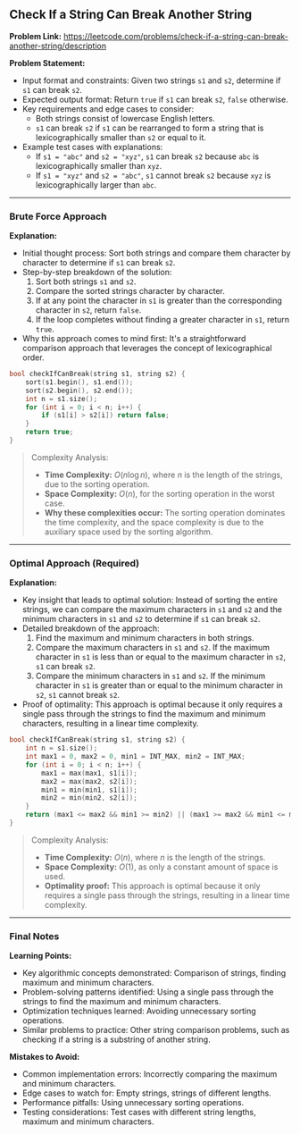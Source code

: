 ## Check If a String Can Break Another String
**Problem Link:** https://leetcode.com/problems/check-if-a-string-can-break-another-string/description

**Problem Statement:**
- Input format and constraints: Given two strings `s1` and `s2`, determine if `s1` can break `s2`. 
- Expected output format: Return `true` if `s1` can break `s2`, `false` otherwise.
- Key requirements and edge cases to consider: 
  - Both strings consist of lowercase English letters.
  - `s1` can break `s2` if `s1` can be rearranged to form a string that is lexicographically smaller than `s2` or equal to it.
- Example test cases with explanations:
  - If `s1 = "abc"` and `s2 = "xyz"`, `s1` can break `s2` because `abc` is lexicographically smaller than `xyz`.
  - If `s1 = "xyz"` and `s2 = "abc"`, `s1` cannot break `s2` because `xyz` is lexicographically larger than `abc`.

---

### Brute Force Approach

**Explanation:**
- Initial thought process: Sort both strings and compare them character by character to determine if `s1` can break `s2`.
- Step-by-step breakdown of the solution:
  1. Sort both strings `s1` and `s2`.
  2. Compare the sorted strings character by character.
  3. If at any point the character in `s1` is greater than the corresponding character in `s2`, return `false`.
  4. If the loop completes without finding a greater character in `s1`, return `true`.
- Why this approach comes to mind first: It's a straightforward comparison approach that leverages the concept of lexicographical order.

```cpp
bool checkIfCanBreak(string s1, string s2) {
    sort(s1.begin(), s1.end());
    sort(s2.begin(), s2.end());
    int n = s1.size();
    for (int i = 0; i < n; i++) {
        if (s1[i] > s2[i]) return false;
    }
    return true;
}
```

> Complexity Analysis:
> - **Time Complexity:** $O(n \log n)$, where $n$ is the length of the strings, due to the sorting operation.
> - **Space Complexity:** $O(n)$, for the sorting operation in the worst case.
> - **Why these complexities occur:** The sorting operation dominates the time complexity, and the space complexity is due to the auxiliary space used by the sorting algorithm.

---

### Optimal Approach (Required)

**Explanation:**
- Key insight that leads to optimal solution: Instead of sorting the entire strings, we can compare the maximum characters in `s1` and `s2` and the minimum characters in `s1` and `s2` to determine if `s1` can break `s2`.
- Detailed breakdown of the approach:
  1. Find the maximum and minimum characters in both strings.
  2. Compare the maximum characters in `s1` and `s2`. If the maximum character in `s1` is less than or equal to the maximum character in `s2`, `s1` can break `s2`.
  3. Compare the minimum characters in `s1` and `s2`. If the minimum character in `s1` is greater than or equal to the minimum character in `s2`, `s1` cannot break `s2`.
- Proof of optimality: This approach is optimal because it only requires a single pass through the strings to find the maximum and minimum characters, resulting in a linear time complexity.

```cpp
bool checkIfCanBreak(string s1, string s2) {
    int n = s1.size();
    int max1 = 0, max2 = 0, min1 = INT_MAX, min2 = INT_MAX;
    for (int i = 0; i < n; i++) {
        max1 = max(max1, s1[i]);
        max2 = max(max2, s2[i]);
        min1 = min(min1, s1[i]);
        min2 = min(min2, s2[i]);
    }
    return (max1 <= max2 && min1 >= min2) || (max1 >= max2 && min1 <= min2);
}
```

> Complexity Analysis:
> - **Time Complexity:** $O(n)$, where $n$ is the length of the strings.
> - **Space Complexity:** $O(1)$, as only a constant amount of space is used.
> - **Optimality proof:** This approach is optimal because it only requires a single pass through the strings, resulting in a linear time complexity.

---

### Final Notes

**Learning Points:**
- Key algorithmic concepts demonstrated: Comparison of strings, finding maximum and minimum characters.
- Problem-solving patterns identified: Using a single pass through the strings to find the maximum and minimum characters.
- Optimization techniques learned: Avoiding unnecessary sorting operations.
- Similar problems to practice: Other string comparison problems, such as checking if a string is a substring of another string.

**Mistakes to Avoid:**
- Common implementation errors: Incorrectly comparing the maximum and minimum characters.
- Edge cases to watch for: Empty strings, strings of different lengths.
- Performance pitfalls: Using unnecessary sorting operations.
- Testing considerations: Test cases with different string lengths, maximum and minimum characters.